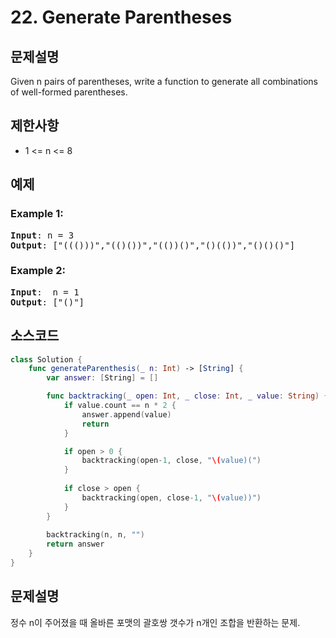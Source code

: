 # 22. Generate Parentheses

## 문제설명
Given n pairs of parentheses, write a function to generate all combinations of well-formed parentheses.

## 제한사항
- 1 <= n <= 8

## 예제
### Example 1:
<pre>
<b>Input</b>: n = 3
<b>Output</b>: ["((()))","(()())","(())()","()(())","()()()"]
</pre>

### Example 2:
<pre>
<b>Input</b>:  n = 1
<b>Output</b>: ["()"]
</pre>

## 소스코드
```Swift
class Solution {
    func generateParenthesis(_ n: Int) -> [String] {
        var answer: [String] = []

        func backtracking(_ open: Int, _ close: Int, _ value: String) {
            if value.count == n * 2 {
                answer.append(value)
                return
            }

            if open > 0 {
                backtracking(open-1, close, "\(value)(")
            }
            
            if close > open {
                backtracking(open, close-1, "\(value))")
            }
        }
        
        backtracking(n, n, "")
        return answer
    }
}
```

## 문제설명
정수 n이 주어졌을 때 올바른 포맷의 괄호쌍 갯수가 n개인 조합을 반환하는 문제.